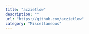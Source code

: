 ```yaml
---
title: "aczietlow"
description: ""
url: "https://github.com/aczietlow"
category: "Miscellaneous"
---
```

